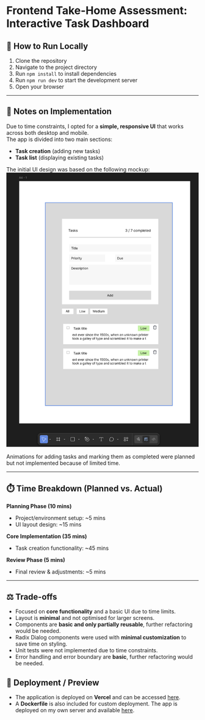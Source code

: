 # Frontend Take-Home Assessment: Interactive Task Dashboard

## 🚀 How to Run Locally

1. Clone the repository  
2. Navigate to the project directory  
3. Run `npm install` to install dependencies  
4. Run `npm run dev` to start the development server  
5. Open your browser  

---

## 📝 Notes on Implementation

Due to time constraints, I opted for a **simple, responsive UI** that works across both desktop and mobile.  
The app is divided into two main sections:  
- **Task creation** (adding new tasks)  
- **Task list** (displaying existing tasks)  

The initial UI design was based on the following mockup:  
![Screenshot of initial design](screenshot.png)

Animations for adding tasks and marking them as completed were planned but not implemented because of limited time.

---

## ⏱️ Time Breakdown (Planned vs. Actual)

**Planning Phase (10 mins)**  
- Project/environment setup: ~5 mins  
- UI layout design: ~15 mins  

**Core Implementation (35 mins)**  
- Task creation functionality: ~45 mins  

**Review Phase (5 mins)**  
- Final review & adjustments: ~5 mins  

---

## ⚖️ Trade-offs

- Focused on **core functionality** and a basic UI due to time limits.  
- Layout is **minimal** and not optimised for larger screens.  
- Components are **basic and only partially reusable**, further refactoring would be needed.  
- Radix Dialog components were used with **minimal customization** to save time on styling.
- Unit tests were not implemented due to time constraints.
- Error handling and error boundary are **basic**, further refactoring would be needed. 

## 🚀 Deployment / Preview

- The application is deployed on **Vercel** and can be accessed [here](https://frontend-assessment-starter.vercel.app/).  
- A **Dockerfile** is also included for custom deployment. The app is deployed on my own server and available [here](https://task-dashboard.apphostcloud.link/). 